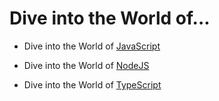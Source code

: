 # Dive into the World of...

- Dive into the World of [JavaScript](./JavaScript/README.md)

- Dive into the World of [NodeJS](./NodeJS/README.md)

- Dive into the World of [TypeScript](./TypeScript/README.md)


